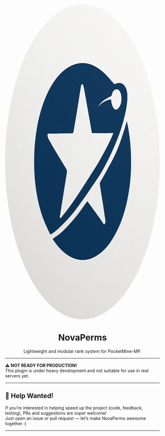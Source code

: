 <p align="center">
  <img src="./icon.png" height="1024" style="border-radius: 50%;" alt="NovaPerms Icon" />
</p>

<h1 align="center">NovaPerms</h1>
<p align="center">
  Lightweight and modular rank system for PocketMine-MP.
</p>

---

⚠️ **NOT READY FOR PRODUCTION!**  
This plugin is under heavy development and not suitable for use in real servers yet.

---

## 🚀 Help Wanted!

If you’re interested in helping speed up the project (code, feedback, testing), PRs and suggestions are super welcome!  
Just open an issue or pull request — let’s make NovaPerms awesome together :)

---
 
